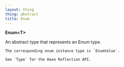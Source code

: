 ```yaml
---
layout: thing
thing: abstract
title: Enum
---
```

**Enum&lt;T&gt;**
<p>An abstract type that represents an Enum type.

	The corresponding enum instance type is `EnumValue`.

	See `Type` for the Haxe Reflection API.
</p>


